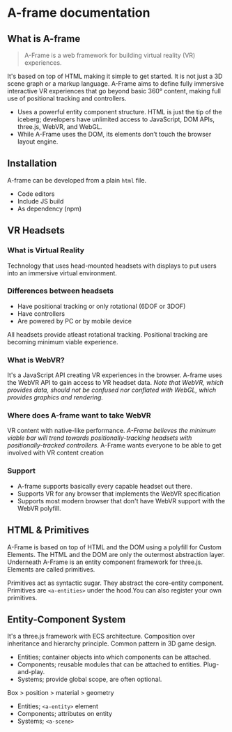 # A-frame documentation

## What is A-frame
> A-Frame is a web framework for building virtual reality (VR) experiences. 

It's based on top of HTML making it simple to get started. It is not just a 3D scene graph or a markup language. A-Frame aims to define fully immersive interactive VR experiences that go beyond basic 360° content, making full use of positional tracking and controllers.

* Uses a powerful entity component structure. HTML is just the tip of the iceberg; developers have unlimited access to JavaScript, DOM APIs, three.js, WebVR, and WebGL.
* While A-Frame uses the DOM, its elements don’t touch the browser layout engine. 

## Installation
A-frame can be developed from a plain `html` file.
* Code editors
* Include JS build
* As dependency (npm)

## VR Headsets

### What is Virtual Reality
Technology that uses head-mounted headsets with displays to put users into an immersive virtual environment.

### Differences between headsets
* Have positional tracking or only rotational (6DOF or 3DOF)
* Have controllers
* Are powered by PC or by mobile device

All headsets provide atleast rotational tracking. Positional tracking are becoming minimum viable experience.

### What is WebVR?
It's a JavaScript API creating VR experiences in the browser. A-frame uses the WebVR API to gain access to VR headset data. *Note that WebVR, which provides data, should not be confused nor conflated with WebGL, which provides graphics and rendering.*

### Where does A-frame want to take WebVR
VR content with native-like performance. *A-Frame believes the minimum viable bar will trend towards positionally-tracking headsets with positionally-tracked controllers.* A-Frame wants everyone to be able to get involved with VR content creation

### Support
* A-frame supports basically every capable headset out there.
* Supports VR for any browser that implements the WebVR specification
* Supports most modern browser that don't have WebVR support with the WebVR polyfill.

## HTML & Primitives
A-Frame is based on top of HTML and the DOM using a polyfill for Custom Elements. The HTML and the DOM are only the outermost abstraction layer. Underneath A-Frame is an entity component framework for three.js. Elements are called primitives.

Primitives act as syntactic sugar. They abstract the core-entity component. Primitives are `<a-entities>` under the hood.You can also register your own primitives.

## Entity-Component System
It's a three.js framework with ECS architecture. Composition over inheritance and hierarchy principle. Common pattern in 3D game design.
* Entities; container objects into which components can be attached.
* Components; reusable modules that can be attached to entities. Plug-and-play.
* Systems; provide global scope, are often optional.

Box > position > material > geometry

* Entities; `<a-entity>` element
* Components; attributes on entity
* Systems;  `<a-scene>`